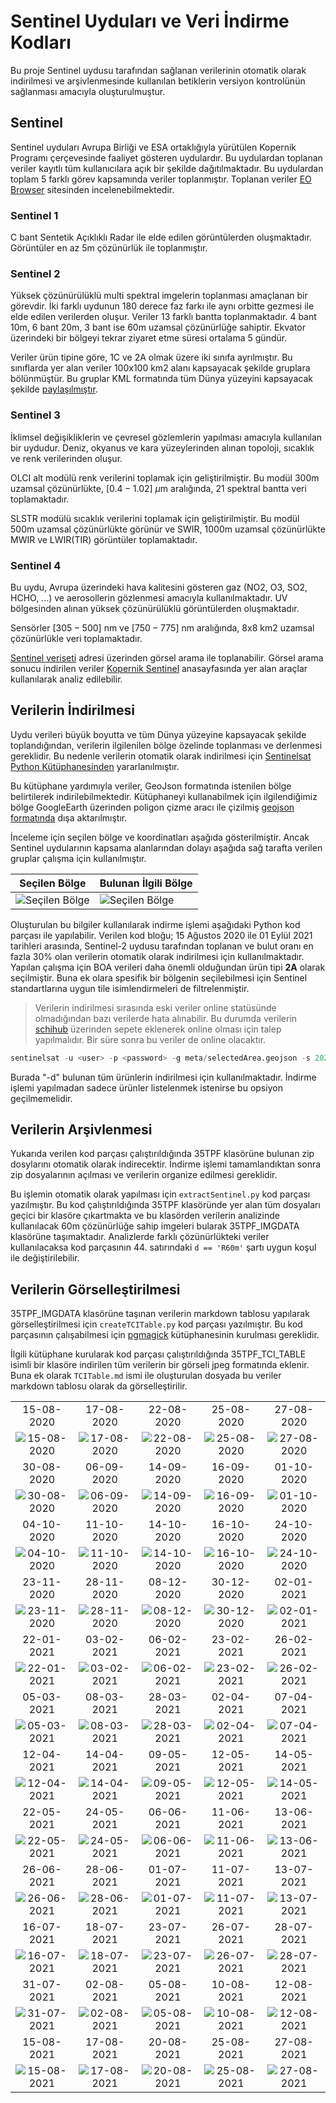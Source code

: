 # Sentinel Uyduları ve Veri İndirme Kodları

Bu proje Sentinel uydusu tarafından sağlanan verilerinin otomatik olarak indirilmesi ve arşivlenmesinde kullanılan betiklerin versiyon kontrolünün sağlanması amacıyla oluşturulmuştur.

## Sentinel
Sentinel uyduları Avrupa Birliği ve ESA ortaklığıyla yürütülen Kopernik Programı çerçevesinde faaliyet gösteren uydulardır. Bu uydulardan toplanan veriler kayıtlı tüm kullanıcılara açık bir şekilde dağıtılmaktadır. Bu uydulardan toplam $5$ farklı görev kapsamında veriler toplanmıştır. Toplanan veriler [EO Browser](https://apps.sentinel-hub.com/eo-browser) sitesinden incelenebilmektedir.

### Sentinel 1
C bant Sentetik Açıklıklı Radar ile elde edilen görüntülerden oluşmaktadır. Görüntüler en az 5m çözünürlük ile toplanmıştır. 

### Sentinel 2
Yüksek çözünürülüklü multi spektral imgelerin toplanması amaçlanan bir görevdir. İki farklı uydunun 180 derece faz farkı ile aynı orbitte gezmesi ile elde edilen verilerden oluşur. Veriler $13$ farklı bantta toplanmaktadır. $4$ bant 10m, $6$ bant 20m, $3$ bant ise 60m uzamsal çözünürlüğe sahiptir. Ekvator üzerindeki bir bölgeyi tekrar ziyaret etme süresi ortalama 5 gündür.

Veriler ürün tipine göre, 1C ve 2A olmak üzere iki sınıfa ayrılmıştır. Bu sınıflarda yer alan veriler 100x100 km2 alanı kapsayacak şekilde gruplara bölünmüştür. Bu gruplar KML formatında tüm Dünya yüzeyini kapsayacak şekilde  [paylaşılmıştır](https://sentinels.copernicus.eu/documents/247904/1955685/S2A_OPER_GIP_TILPAR_MPC__20151209T095117_V20150622T000000_21000101T000000_B00.kml).

### Sentinel 3
İklimsel değişikliklerin ve çevresel gözlemlerin yapılması amacıyla kullanılan bir uydudur. Deniz, okyanus ve kara yüzeylerinden alınan topoloji, sıcaklık ve renk verilerinden oluşur.

OLCI alt modülü renk verilerini toplamak için geliştirilmiştir. Bu modül $300$m uzamsal çözünürlükte, $[0.4-1.02]$ $\mu$m aralığında, $21$ spektral bantta veri toplamaktadır.

SLSTR modülü sıcaklık verilerini toplamak için geliştirilmiştir. Bu modül $500$m uzamsal çözünürlükte görünür ve SWIR, $1000$m uzamsal çözünürlükte MWIR ve LWIR(TIR) görüntüler toplamaktadır.

### Sentinel 4
Bu uydu, Avrupa üzerindeki hava kalitesini gösteren gaz (NO2, O3, SO2, HCHO, ...) ve aerosollerin gözlenmesi amacıyla kullanılmaktadır. UV bölgesinden alınan yüksek çözünürülüklü görüntülerden oluşmaktadır.

Sensörler $[305-500]$ nm  ve $[750-775]$ nm aralığında, 8x8 km2 uzamsal çözünürlükle veri toplamaktadır.

[Sentinel veriseti](https://scihub.copernicus.eu/dhus/#/home) adresi üzerinden görsel arama ile toplanabilir. Görsel arama sonucu indirilen veriler [Kopernik Sentinel](https://sentinels.copernicus.eu/web/sentinel/home) anasayfasında yer alan araçlar kullanılarak analiz edilebilir.

## Verilerin İndirilmesi

Uydu verileri büyük boyutta ve tüm Dünya yüzeyine kapsayacak şekilde toplandığından, verilerin ilgilenilen bölge özelinde toplanması ve derlenmesi gereklidir. Bu nedenle verilerin otomatik olarak indirilmesi için [Sentinelsat Python Kütüphanesinden](https://github.com/sentinelsat/sentinelsat) yararlanılmıştır.

Bu kütüphane yardımıyla veriler, GeoJson formatında istenilen bölge belirtilerek indirilebilmektedir. Kütüphaneyi kullanabilmek için ilgilendiğimiz bölge GoogleEarth üzerinden poligon çizme aracı ile çizilmiş [geojson formatında](meta/selectedArea.geojson) dışa aktarılmıştır.

İnceleme için seçilen bölge ve koordinatları aşağıda gösterilmiştir. Ancak Sentinel uydularının kapsama alanlarından dolayı aşağıda sağ tarafta verilen gruplar çalışma için kullanılmıştır.

|Seçilen Bölge|Bulunan İlgili Bölge|
-------|----------
![Seçilen Bölge](images/selectedArea.jpg) | ![Seçilen Bölge](images/tiles.jpg) 

Oluşturulan bu bilgiler kullanılarak indirme işlemi aşağıdaki Python kod parçası ile yapılabilir. Verilen kod bloğu; 15 Ağustos 2020 ile 01 Eylül 2021 tarihleri arasında, Sentinel-2 uydusu tarafından toplanan ve bulut oranı en fazla   $30\%$ olan verilerin otomatik olarak indirilmesi için kullanılmaktadır. Yapılan çalışma için BOA verileri daha önemli olduğundan ürün tipi **2A** olarak seçilmiştir. Buna ek olara spesifik bir bölgenin seçilebilmesi için Sentinel standartlarına uygun tile isimlendirmeleri de filtrelenmiştir. 

>Verilerin indirilmesi sırasında eski veriler online statüsünde olmadığından bazı verilerde hata alınabilir. Bu durumda verilerin [schihub](https://scihub.copernicus.eu/dhus/#/home) üzerinden sepete eklenerek online olması için talep yapılmalıdır. Bir süre sonra bu veriler de online olacaktır.

```py
sentinelsat -u <user> -p <password> -g meta/selectedArea.geojson -s 20200815 -e 20210901 --producttype S2MSI2A --sentinel 2 --cloud 30 --query filename=*_T35TPF_* --path 35TPF -d
```

Burada "-d" bulunan tüm ürünlerin indirilmesi için kullanılmaktadır. İndirme işlemi yapılmadan sadece ürünler listelenmek istenirse bu opsiyon geçilmemelidir.

## Verilerin Arşivlenmesi

Yukarıda verilen kod parçası çalıştırıldığında 35TPF klasörüne bulunan zip dosylarını otomatik olarak indirecektir. İndirme işlemi tamamlandıktan sonra zip dosyalarının açılması ve verilerin organize edilmesi gereklidir.

Bu işlemin otomatik olarak yapılması için `extractSentinel.py` kod parçası yazılmıştır. Bu kod çalıştırıldığında 35TPF klasöründe yer alan tüm dosyaları geçici bir klasöre çıkartmakta ve bu klasörden verilerin analizinde kullanılacak 60m çözünürlüğe sahip imgeleri bularak 35TPF_IMGDATA klasörüne taşımaktadır. Analizlerde farklı çözünürlükteki veriler kullanılacaksa kod parçasının 44. satırındaki `d == 'R60m'` şartı uygun koşul ile değiştirilebilir.

## Verilerin Görselleştirilmesi

35TPF_IMGDATA klasörüne taşınan verilerin markdown tablosu yapılarak görselleştirilmesi için `createTCITable.py` kod parçası yazılmıştır. Bu kod parçasının çalışabilmesi için [pgmagick](https://pypi.org/project/pgmagick/) kütüphanesinin kurulması gereklidir.

İlgili kütüphane kurularak kod parçası çalıştırıldığında 35TPF_TCI_TABLE isimli bir klasöre indirilen tüm verilerin bir görseli jpeg formatında eklenir. Buna ek olarak `TCITable.md` ismi ile oluşturulan dosyada bu veriler markdown tablosu olarak da görselleştirilir.

| | | | | |
|:-------:|:-------:|:-------:|:-------:|:-------:|
| 15-08-2020|17-08-2020|22-08-2020|25-08-2020|27-08-2020|
| ![15-08-2020](images/35TPF_TCI_TABLE/T35TPF_20200815T085601_TCI_60m.jpg)|![17-08-2020](images/35TPF_TCI_TABLE/T35TPF_20200817T084559_TCI_60m.jpg)|![22-08-2020](images/35TPF_TCI_TABLE/T35TPF_20200822T084601_TCI_60m.jpg)|![25-08-2020](images/35TPF_TCI_TABLE/T35TPF_20200825T085601_TCI_60m.jpg)|![27-08-2020](images/35TPF_TCI_TABLE/T35TPF_20200827T084559_TCI_60m.jpg)|
| 30-08-2020|06-09-2020|14-09-2020|16-09-2020|01-10-2020|
| ![30-08-2020](images/35TPF_TCI_TABLE/T35TPF_20200830T085559_TCI_60m.jpg)|![06-09-2020](images/35TPF_TCI_TABLE/T35TPF_20200906T084559_TCI_60m.jpg)|![14-09-2020](images/35TPF_TCI_TABLE/T35TPF_20200914T085601_TCI_60m.jpg)|![16-09-2020](images/35TPF_TCI_TABLE/T35TPF_20200916T084609_TCI_60m.jpg)|![01-10-2020](images/35TPF_TCI_TABLE/T35TPF_20201001T084801_TCI_60m.jpg)|
| 04-10-2020|11-10-2020|14-10-2020|16-10-2020|24-10-2020|
| ![04-10-2020](images/35TPF_TCI_TABLE/T35TPF_20201004T085831_TCI_60m.jpg)|![11-10-2020](images/35TPF_TCI_TABLE/T35TPF_20201011T084911_TCI_60m.jpg)|![14-10-2020](images/35TPF_TCI_TABLE/T35TPF_20201014T085931_TCI_60m.jpg)|![16-10-2020](images/35TPF_TCI_TABLE/T35TPF_20201016T084849_TCI_60m.jpg)|![24-10-2020](images/35TPF_TCI_TABLE/T35TPF_20201024T090041_TCI_60m.jpg)|
| 23-11-2020|28-11-2020|08-12-2020|30-12-2020|02-01-2021|
| ![23-11-2020](images/35TPF_TCI_TABLE/T35TPF_20201123T090311_TCI_60m.jpg)|![28-11-2020](images/35TPF_TCI_TABLE/T35TPF_20201128T090319_TCI_60m.jpg)|![08-12-2020](images/35TPF_TCI_TABLE/T35TPF_20201208T090349_TCI_60m.jpg)|![30-12-2020](images/35TPF_TCI_TABLE/T35TPF_20201230T085351_TCI_60m.jpg)|![02-01-2021](images/35TPF_TCI_TABLE/T35TPF_20210102T090351_TCI_60m.jpg)|
| 22-01-2021|03-02-2021|06-02-2021|23-02-2021|26-02-2021|
| ![22-01-2021](images/35TPF_TCI_TABLE/T35TPF_20210122T090301_TCI_60m.jpg)|![03-02-2021](images/35TPF_TCI_TABLE/T35TPF_20210203T085059_TCI_60m.jpg)|![06-02-2021](images/35TPF_TCI_TABLE/T35TPF_20210206T090039_TCI_60m.jpg)|![23-02-2021](images/35TPF_TCI_TABLE/T35TPF_20210223T084849_TCI_60m.jpg)|![26-02-2021](images/35TPF_TCI_TABLE/T35TPF_20210226T085829_TCI_60m.jpg)|
| 05-03-2021|08-03-2021|28-03-2021|02-04-2021|07-04-2021|
| ![05-03-2021](images/35TPF_TCI_TABLE/T35TPF_20210305T084739_TCI_60m.jpg)|![08-03-2021](images/35TPF_TCI_TABLE/T35TPF_20210308T085719_TCI_60m.jpg)|![28-03-2021](images/35TPF_TCI_TABLE/T35TPF_20210328T085559_TCI_60m.jpg)|![02-04-2021](images/35TPF_TCI_TABLE/T35TPF_20210402T085551_TCI_60m.jpg)|![07-04-2021](images/35TPF_TCI_TABLE/T35TPF_20210407T085549_TCI_60m.jpg)|
| 12-04-2021|14-04-2021|09-05-2021|12-05-2021|14-05-2021|
| ![12-04-2021](images/35TPF_TCI_TABLE/T35TPF_20210412T085551_TCI_60m.jpg)|![14-04-2021](images/35TPF_TCI_TABLE/T35TPF_20210414T084559_TCI_60m.jpg)|![09-05-2021](images/35TPF_TCI_TABLE/T35TPF_20210509T084601_TCI_60m.jpg)|![12-05-2021](images/35TPF_TCI_TABLE/T35TPF_20210512T085601_TCI_60m.jpg)|![14-05-2021](images/35TPF_TCI_TABLE/T35TPF_20210514T084559_TCI_60m.jpg)|
| 22-05-2021|24-05-2021|06-06-2021|11-06-2021|13-06-2021|
| ![22-05-2021](images/35TPF_TCI_TABLE/T35TPF_20210522T085601_TCI_60m.jpg)|![24-05-2021](images/35TPF_TCI_TABLE/T35TPF_20210524T084559_TCI_60m.jpg)|![06-06-2021](images/35TPF_TCI_TABLE/T35TPF_20210606T085559_TCI_60m.jpg)|![11-06-2021](images/35TPF_TCI_TABLE/T35TPF_20210611T085601_TCI_60m.jpg)|![13-06-2021](images/35TPF_TCI_TABLE/T35TPF_20210613T084559_TCI_60m.jpg)|
| 26-06-2021|28-06-2021|01-07-2021|11-07-2021|13-07-2021|
| ![26-06-2021](images/35TPF_TCI_TABLE/T35TPF_20210626T085559_TCI_60m.jpg)|![28-06-2021](images/35TPF_TCI_TABLE/T35TPF_20210628T084601_TCI_60m.jpg)|![01-07-2021](images/35TPF_TCI_TABLE/T35TPF_20210701T085601_TCI_60m.jpg)|![11-07-2021](images/35TPF_TCI_TABLE/T35TPF_20210711T085601_TCI_60m.jpg)|![13-07-2021](images/35TPF_TCI_TABLE/T35TPF_20210713T084559_TCI_60m.jpg)|
| 16-07-2021|18-07-2021|23-07-2021|26-07-2021|28-07-2021|
| ![16-07-2021](images/35TPF_TCI_TABLE/T35TPF_20210716T085559_TCI_60m.jpg)|![18-07-2021](images/35TPF_TCI_TABLE/T35TPF_20210718T084601_TCI_60m.jpg)|![23-07-2021](images/35TPF_TCI_TABLE/T35TPF_20210723T084559_TCI_60m.jpg)|![26-07-2021](images/35TPF_TCI_TABLE/T35TPF_20210726T085559_TCI_60m.jpg)|![28-07-2021](images/35TPF_TCI_TABLE/T35TPF_20210728T084601_TCI_60m.jpg)|
| 31-07-2021|02-08-2021|05-08-2021|10-08-2021|12-08-2021|
| ![31-07-2021](images/35TPF_TCI_TABLE/T35TPF_20210731T085601_TCI_60m.jpg)|![02-08-2021](images/35TPF_TCI_TABLE/T35TPF_20210802T084559_TCI_60m.jpg)|![05-08-2021](images/35TPF_TCI_TABLE/T35TPF_20210805T085559_TCI_60m.jpg)|![10-08-2021](images/35TPF_TCI_TABLE/T35TPF_20210810T085601_TCI_60m.jpg)|![12-08-2021](images/35TPF_TCI_TABLE/T35TPF_20210812T084559_TCI_60m.jpg)|
| 15-08-2021|17-08-2021|20-08-2021|25-08-2021|27-08-2021|
| ![15-08-2021](images/35TPF_TCI_TABLE/T35TPF_20210815T085559_TCI_60m.jpg)|![17-08-2021](images/35TPF_TCI_TABLE/T35TPF_20210817T084601_TCI_60m.jpg)|![20-08-2021](images/35TPF_TCI_TABLE/T35TPF_20210820T085601_TCI_60m.jpg)|![25-08-2021](images/35TPF_TCI_TABLE/T35TPF_20210825T085559_TCI_60m.jpg)|![27-08-2021](images/35TPF_TCI_TABLE/T35TPF_20210827T084601_TCI_60m.jpg)|